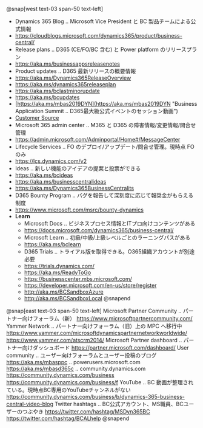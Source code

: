 
@snap[west text-03 span-50 text-left]
- Dynamics 365 Blog .. Microsoft Vice President と BC 製品チームによる公式情報
- https://cloudblogs.microsoft.com/dynamics365/product/business-central/
- Release plans .. D365 (CE/FO/BC 含む) と Power platform のリリースプラン
- https://aka.ms/businessappsreleasenotes
- Product updates .. D365 最新リリースの概要情報
- https://aka.ms/Dynamics365ReleaseOverview
- https://aka.ms/dynamics365releaseplan
- https://aka.ms/bclastminorupdate
- https://aka.ms/bcupdates
- [https://aka.ms/mbas2019DYN](https://aka.ms/mbas2019DYN "Business Application Summit .. D365最大級公式イベントのセッション動画")
- [Customer Source](https://mbs.microsoft.com/customersource/Global/365Business "Customer Source .. オンプレミス版のインストーラーを取得できる")
- Microsoft 365 admin center .. M365 と D365 の障害情報/変更情報/問合せ管理
- https://admin.microsoft.com/Adminportal/Home#/MessageCenter
- Lifecycle Services .. FO のデプロイ/アップデート/問合せ管理。現時点 FO のみ
- https://lcs.dynamics.com/v2
- Ideas .. 新しい機能のアイデアの提案と投票ができる
- https://aka.ms/bcideas
- https://aka.ms/businesscentralideas
- https://aka.ms/Dynamics365BusinessCentralits
- D365 Bounty Program .. バグを報告して深刻度に応じて報奨金がもらえる制度
- https://www.microsoft.com/msrc/bounty-dynamics
- **Learn**
  - Microsoft Docs .. ビジネスプロセス情報とITプロ向けコンテンツがある
  - https://docs.microsoft.com/dynamics365/business-central/
  - Microsoft Learn .. 初級/中級/上級レベルごとのラーニングパスがある
  - https://aka.ms/bclearn
  - D365 Trials .. トライアル版を取得できる。O365組織アカウントが別途必要
  - https://trials.dynamics.com/
  - https://aka.ms/ReadyToGo
  - https://businesscenter.mbs.microsoft.com/
  - https://developer.microsoft.com/en-us/store/register
  - http://aka.ms/BCSandboxAzure
  - http://aka.ms/BCSandboxLocal
@snapend

@snap[east text-03 span-50 text-left]
Microsoft Partner Community .. パートナー向けフォーラム（新）
https://www.microsoftpartnercommunity.com/
Yammer Network .. パートナー向けフォーラム（旧）上の MPC へ移行中
https://www.yammer.com/microsoftdynamicspartnernetworkworldwide/
https://www.yammer.com/atscrm2014/
Microsoft Partner dashboard .. パートナー向けダッシュボード
https://partner.microsoft.com/dashboard/
User community .. ユーザー向けフォーラムとユーザー投稿のブログ
https://aka.ms/mbasppc .. powerusers.microsoft.com
https://aka.ms/mbasd365c .. community.dynamics.com
https://community.dynamics.com/business
https://community.dynamics.com/business/f
YouTube .. BC 動画が整理されている。現時点BC専用のYouTubeチャンネルがない
https://community.dynamics.com/business/b/dynamics-365-business-central-video-blog
Twitter hashtags .. BC公式アカウント、MS職員、BCユーザーのつぶやき
https://twitter.com/hashtag/MSDyn365BC
https://twitter.com/hashtag/BCALhelp
@snapend

